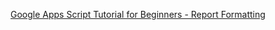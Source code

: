 

[Google Apps Script Tutorial for Beginners - Report Formatting](https://www.youtube.com/watch?v=Nd3DV_heK2Q)